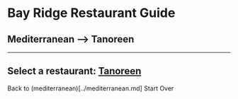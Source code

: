# Bay Ridge Restaurant Guide
## Mediterranean --> Tanoreen
---
Select a restaurant:
[Tanoreen](https://tanoreen.com/)
---
Back to (mediterranean)[../mediterranean.md]
Start Over
